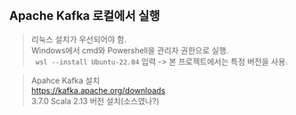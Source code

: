 Apache Kafka 로컬에서 실행
---------------------------------------------------
> 리눅스 설치가 우선되어야 함.</br>
> Windows에서 cmd와 Powershell을 관리자 권한으로 실행.</br>
>` wsl --install Ubuntu-22.04` 입력 -> 본 프로젝트에서는 특정 버전을 사용.</br>


>Apahce Kafka 설치</br>
>https://kafka.apache.org/downloads</br>
>3.7.0 Scala 2.13 버전 설치(소스였나?)
